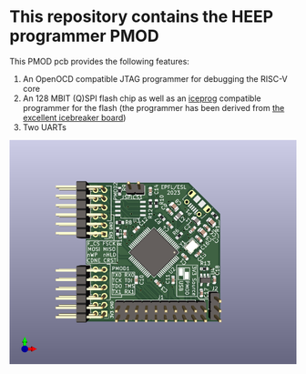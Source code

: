# This repository contains the HEEP programmer PMOD
This PMOD pcb provides the following features:

1) An OpenOCD compatible JTAG programmer for debugging the RISC-V core
2) An 128 MBIT (Q)SPI flash chip as well as an [iceprog](https://github.com/YosysHQ/icestorm/tree/master/iceprog) compatible programmer for the flash (the programmer has been derived from [the excellent icebreaker board](https://github.com/icebreaker-fpga/icebreaker))
3) Two UARTs 

![PCB](doc/pmod_heep_programmer.png)
